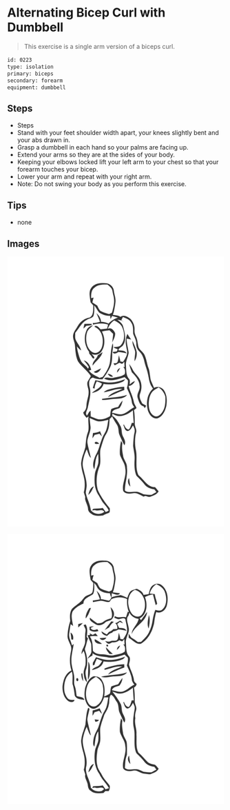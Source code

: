 # Alternating Bicep Curl with Dumbbell
> This exercise is a single arm version of a biceps curl.

``` 
id: 0223 
type: isolation 
primary: biceps 
secondary: forearm 
equipment: dumbbell 
``` 

## Steps

 - Steps
 - Stand with your feet shoulder width apart, your knees slightly bent and your abs drawn in.
 - Grasp a dumbbell in each hand so your palms are facing up.
 - Extend your arms so they are at the sides of your body.
 - Keeping your elbows locked lift your left arm to your chest so that your forearm touches your bicep.
 - Lower your arm and repeat with your right arm.
 - Note: Do not swing your body as you perform this exercise.

## Tips

 - none

## Images

![](../svg/0223-relaxation.svg)

![](../svg/0223-tension.svg)
